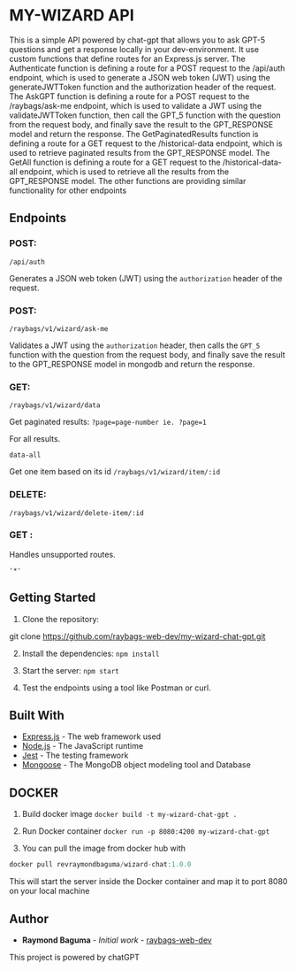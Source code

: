 # MY-WIZARD API

This is a simple API powered by chat-gpt that allows you to ask GPT-5 questions and get a response locally in your dev-environment.
It use custom functions that define routes for an Express.js server. The Authenticate function is defining a route for a POST request to the /api/auth endpoint, which is used to generate a JSON web token (JWT) using the generateJWTToken function and the authorization header of the request. The AskGPT function is defining a route for a POST request to the /raybags/ask-me endpoint, which is used to validate a JWT using the validateJWTToken function, then call the GPT_5 function with the question from the request body, and finally save the result to the GPT_RESPONSE model and return the response. The GetPaginatedResults function is defining a route for a GET request to the /historical-data endpoint, which is used to retrieve paginated results from the GPT_RESPONSE model. The GetAll function is defining a route for a GET request to the /historical-data-all endpoint, which is used to retrieve all the results from the GPT_RESPONSE model. The other functions are providing similar functionality for other endpoints

## Endpoints

### POST:
```/api/auth```

Generates a JSON web token (JWT) using the `authorization` header of the request.

### POST:
 ```/raybags/v1/wizard/ask-me```

Validates a JWT using the `authorization` header, then calls the `GPT_5` function with the question from the request body, and finally save the result to the GPT_RESPONSE model in mongodb and return the response.

### GET:
```/raybags/v1/wizard/data```

 Get paginated results:
```?page=page-number ie. ?page=1```

For all results.

```data-all```

Get one item based on its id
```/raybags/v1/wizard/item/:id```

### DELETE:
 ```/raybags/v1/wizard/delete-item/:id```

### GET :
Handles unsupported routes.

```'*'```
## Getting Started

1. Clone the repository:

git clone  https://github.com/raybags-web-dev/my-wizard-chat-gpt.git

2. Install the dependencies:
```npm install```

3. Start the server:
```npm start```

4. Test the endpoints using a tool like Postman or curl.
## Built With

* [Express.js](https://expressjs.com/) - The web framework used
* [Node.js](https://nodejs.org/) - The JavaScript runtime
* [Jest](https://jestjs.io/) - The testing framework
* [Mongoose](https://mongoosejs.com/) - The MongoDB object modeling tool and Database


## DOCKER

1. Build docker image
```docker build -t my-wizard-chat-gpt .```

2. Run Docker container
```docker run -p 8080:4200 my-wizard-chat-gpt```

3. You can pull the image from docker hub with 
```javascript
docker pull revraymondbaguma/wizard-chat:1.0.0
```

This will start the server inside the Docker container and map it to port 8080 on your local machine

## Author

* **Raymond Baguma** - *Initial work* - [raybags-web-dev](https://github.com/raybags-web-dev?tab=repositories)

This project is powered by chatGPT

